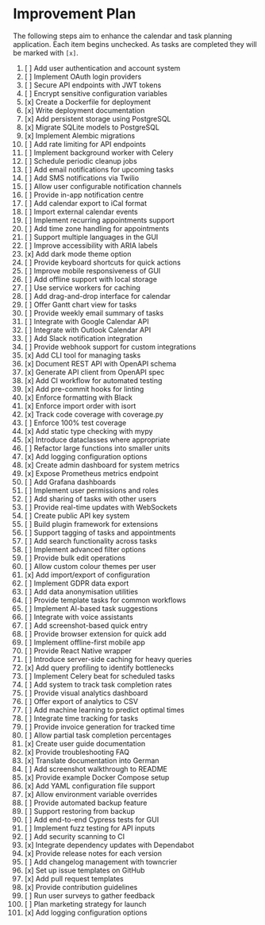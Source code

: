 # Improvement Plan

The following steps aim to enhance the calendar and task planning application. Each item begins unchecked. As tasks are completed they will be marked with `[x]`.

1. [ ] Add user authentication and account system
2. [ ] Implement OAuth login providers
3. [ ] Secure API endpoints with JWT tokens
4. [ ] Encrypt sensitive configuration variables
5. [x] Create a Dockerfile for deployment
6. [x] Write deployment documentation
7. [x] Add persistent storage using PostgreSQL
8. [x] Migrate SQLite models to PostgreSQL
9. [x] Implement Alembic migrations
10. [ ] Add rate limiting for API endpoints
11. [ ] Implement background worker with Celery
12. [ ] Schedule periodic cleanup jobs
13. [ ] Add email notifications for upcoming tasks
14. [ ] Add SMS notifications via Twilio
15. [ ] Allow user configurable notification channels
16. [ ] Provide in-app notification centre
17. [ ] Add calendar export to iCal format
18. [ ] Import external calendar events
19. [ ] Implement recurring appointments support
20. [ ] Add time zone handling for appointments
21. [ ] Support multiple languages in the GUI
22. [ ] Improve accessibility with ARIA labels
23. [x] Add dark mode theme option
24. [ ] Provide keyboard shortcuts for quick actions
25. [ ] Improve mobile responsiveness of GUI
26. [ ] Add offline support with local storage
27. [ ] Use service workers for caching
28. [ ] Add drag-and-drop interface for calendar
29. [ ] Offer Gantt chart view for tasks
30. [ ] Provide weekly email summary of tasks
31. [ ] Integrate with Google Calendar API
32. [ ] Integrate with Outlook Calendar API
33. [ ] Add Slack notification integration
34. [ ] Provide webhook support for custom integrations
35. [x] Add CLI tool for managing tasks
36. [x] Document REST API with OpenAPI schema
37. [x] Generate API client from OpenAPI spec
38. [x] Add CI workflow for automated testing
39. [x] Add pre-commit hooks for linting
40. [x] Enforce formatting with Black
41. [x] Enforce import order with isort
42. [x] Track code coverage with coverage.py
43. [ ] Enforce 100% test coverage
44. [x] Add static type checking with mypy
45. [x] Introduce dataclasses where appropriate
46. [ ] Refactor large functions into smaller units
47. [x] Add logging configuration options
48. [x] Create admin dashboard for system metrics
49. [x] Expose Prometheus metrics endpoint
50. [ ] Add Grafana dashboards
51. [ ] Implement user permissions and roles
52. [ ] Add sharing of tasks with other users
53. [ ] Provide real-time updates with WebSockets
54. [ ] Create public API key system
55. [ ] Build plugin framework for extensions
56. [ ] Support tagging of tasks and appointments
57. [ ] Add search functionality across tasks
58. [ ] Implement advanced filter options
59. [ ] Provide bulk edit operations
60. [ ] Allow custom colour themes per user
61. [x] Add import/export of configuration
62. [ ] Implement GDPR data export
63. [ ] Add data anonymisation utilities
64. [ ] Provide template tasks for common workflows
65. [ ] Implement AI-based task suggestions
66. [ ] Integrate with voice assistants
67. [ ] Add screenshot-based quick entry
68. [ ] Provide browser extension for quick add
69. [ ] Implement offline-first mobile app
70. [ ] Provide React Native wrapper
71. [ ] Introduce server-side caching for heavy queries
72. [x] Add query profiling to identify bottlenecks
73. [ ] Implement Celery beat for scheduled tasks
74. [ ] Add system to track task completion rates
75. [ ] Provide visual analytics dashboard
76. [ ] Offer export of analytics to CSV
77. [ ] Add machine learning to predict optimal times
78. [ ] Integrate time tracking for tasks
79. [ ] Provide invoice generation for tracked time
80. [ ] Allow partial task completion percentages
81. [x] Create user guide documentation
82. [x] Provide troubleshooting FAQ
83. [x] Translate documentation into German
84. [ ] Add screenshot walkthrough to README
85. [x] Provide example Docker Compose setup
86. [x] Add YAML configuration file support
87. [x] Allow environment variable overrides
88. [ ] Provide automated backup feature
89. [ ] Support restoring from backup
90. [ ] Add end-to-end Cypress tests for GUI
91. [ ] Implement fuzz testing for API inputs
92. [ ] Add security scanning to CI
93. [x] Integrate dependency updates with Dependabot
94. [x] Provide release notes for each version
95. [ ] Add changelog management with towncrier
96. [x] Set up issue templates on GitHub
97. [x] Add pull request templates
98. [x] Provide contribution guidelines
99. [ ] Run user surveys to gather feedback
100. [ ] Plan marketing strategy for launch
47. [x] Add logging configuration options
